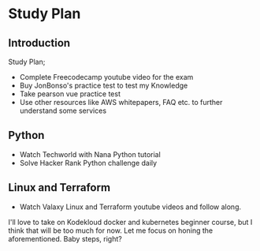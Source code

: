 

# Study Plan

## Introduction

Study Plan;
* Complete Freecodecamp youtube video for the exam
* Buy JonBonso's practice test to test my Knowledge
* Take pearson vue practice test
* Use other resources like AWS whitepapers, FAQ etc. to further understand some services

## Python
* Watch Techworld with Nana Python tutorial
* Solve Hacker Rank Python challenge daily

## Linux and Terraform
* Watch Valaxy Linux and Terraform youtube videos and follow along.

I'll love to take on Kodekloud docker and kubernetes beginner course, but I think that will be too much for now. Let me focus on honing the aforementioned.
Baby steps, right?

